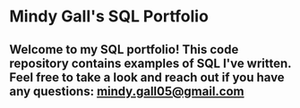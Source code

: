 # Mindy Gall's SQL Portfolio
## Welcome to my SQL portfolio! This code repository contains examples of SQL I've written. Feel free to take a look and reach out if you have any questions: mindy.gall05@gmail.com
